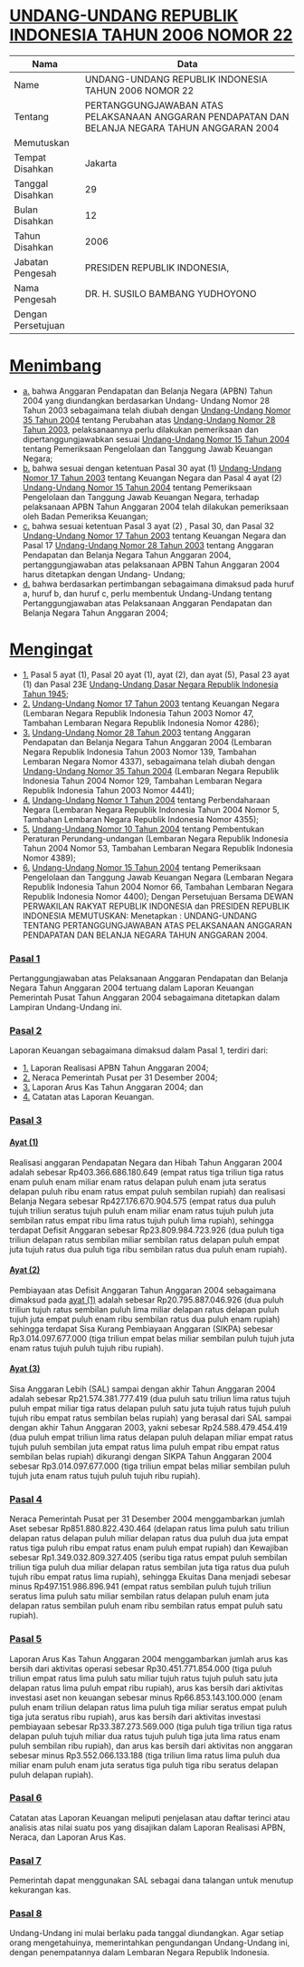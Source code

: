 # [UNDANG-UNDANG REPUBLIK INDONESIA TAHUN 2006 NOMOR 22](http://example.org/legal/peraturan/uu/2006/22)

| Nama | Data |
| ------ | ----- |
|Name|UNDANG-UNDANG REPUBLIK INDONESIA TAHUN 2006 NOMOR 22|
|Tentang| PERTANGGUNGJAWABAN ATAS PELAKSANAAN ANGGARAN PENDAPATAN DAN BELANJA NEGARA TAHUN ANGGARAN 2004|
|Memutuskan||
|Tempat Disahkan|Jakarta|
|Tanggal Disahkan|29|
|Bulan Disahkan|12|
|Tahun Disahkan|2006|
|Jabatan Pengesah|PRESIDEN REPUBLIK INDONESIA,|
|Nama Pengesah|DR. H. SUSILO BAMBANG YUDHOYONO|
|Dengan Persetujuan||
# [Menimbang](http://example.org/legal/peraturan/uu/2006/22/menimbang)

* [a.](http://example.org/legal/peraturan/uu/2006/22/menimbang/huruf/a) bahwa Anggaran Pendapatan dan Belanja Negara (APBN) Tahun 2004 yang diundangkan berdasarkan Undang- Undang Nomor 28 Tahun 2003 sebagaimana telah diubah dengan [Undang-Undang Nomor 35 Tahun 2004](http://example.org/legal/peraturan/uu/2004/35) tentang Perubahan atas [Undang-Undang Nomor 28 Tahun 2003](http://example.org/legal/peraturan/uu/2003/28), pelaksanaannya perlu dilakukan pemeriksaan dan dipertanggungjawabkan sesuai [Undang-Undang Nomor 15 Tahun 2004](http://example.org/legal/peraturan/uu/2004/15) tentang Pemeriksaan Pengelolaan dan Tanggung Jawab Keuangan Negara;
* [b.](http://example.org/legal/peraturan/uu/2006/22/menimbang/huruf/b) bahwa sesuai dengan ketentuan Pasal 30 ayat (1) [Undang-Undang Nomor 17 Tahun 2003](http://example.org/legal/peraturan/uu/2003/17) tentang Keuangan Negara dan Pasal 4 ayat (2) [Undang-Undang Nomor 15 Tahun 2004](http://example.org/legal/peraturan/uu/2004/15) tentang Pemeriksaan Pengelolaan dan Tanggung Jawab Keuangan Negara, terhadap pelaksanaan APBN Tahun Anggaran 2004 telah dilakukan pemeriksaan oleh Badan Pemeriksa Keuangan;
* [c.](http://example.org/legal/peraturan/uu/2006/22/menimbang/huruf/c) bahwa sesuai ketentuan Pasal 3 ayat (2) , Pasal 30, dan Pasal 32 [Undang-Undang Nomor 17 Tahun 2003](http://example.org/legal/peraturan/uu/2003/17) tentang Keuangan Negara dan Pasal 17 [Undang-Undang Nomor 28 Tahun 2003](http://example.org/legal/peraturan/uu/2003/28) tentang Anggaran Pendapatan dan Belanja Negara Tahun Anggaran 2004, pertanggungjawaban atas pelaksanaan APBN Tahun Anggaran 2004 harus ditetapkan dengan Undang- Undang;
* [d.](http://example.org/legal/peraturan/uu/2006/22/menimbang/huruf/d) bahwa berdasarkan pertimbangan sebagaimana dimaksud pada huruf a, huruf b, dan huruf c, perlu membentuk Undang-Undang tentang Pertanggungjawaban atas Pelaksanaan Anggaran Pendapatan dan Belanja Negara Tahun Anggaran 2004;
# [Mengingat](http://example.org/legal/peraturan/uu/2006/22/mengingat)

* [1.](http://example.org/legal/peraturan/uu/2006/22/mengingat/huruf/0001) Pasal 5 ayat (1), Pasal 20 ayat (1), ayat (2), dan ayat (5), Pasal 23 ayat (1) dan Pasal 23E [Undang-Undang Dasar Negara Republik Indonesia Tahun 1945](http://example.org/legal/peraturan/uu);
* [2.](http://example.org/legal/peraturan/uu/2006/22/mengingat/huruf/0002) [Undang-Undang Nomor 17 Tahun 2003](http://example.org/legal/peraturan/uu/2003/17) tentang Keuangan Negara (Lembaran Negara Republik Indonesia Tahun 2003 Nomor 47, Tambahan Lembaran Negara Republik Indonesia Nomor 4286);
* [3.](http://example.org/legal/peraturan/uu/2006/22/mengingat/huruf/0003) [Undang-Undang Nomor 28 Tahun 2003](http://example.org/legal/peraturan/uu/2003/28) tentang Anggaran Pendapatan dan Belanja Negara Tahun Anggaran 2004 (Lembaran Negara Republik Indonesia Tahun 2003 Nomor 139, Tambahan Lembaran Negara Nomor 4337), sebagaimana telah diubah dengan [Undang-Undang Nomor 35 Tahun 2004](http://example.org/legal/peraturan/uu/2004/35) (Lembaran Negara Republik Indonesia Tahun 2004 Nomor 129, Tambahan Lembaran Negara Republik Indonesia Tahun 2003 Nomor 4441);
* [4.](http://example.org/legal/peraturan/uu/2006/22/mengingat/huruf/0004) [Undang-Undang Nomor 1 Tahun 2004](http://example.org/legal/peraturan/uu/2004/1) tentang Perbendaharaan Negara (Lembaran Negara Republik Indonesia Tahun 2004 Nomor 5, Tambahan Lembaran Negara Republik Indonesia Nomor 4355);
* [5.](http://example.org/legal/peraturan/uu/2006/22/mengingat/huruf/0005) [Undang-Undang Nomor 10 Tahun 2004](http://example.org/legal/peraturan/uu/2004/10) tentang Pembentukan Peraturan Perundang-undangan (Lembaran Negara Republik Indonesia Tahun 2004 Nomor 53, Tambahan Lembaran Negara Republik Indonesia Nomor 4389);
* [6.](http://example.org/legal/peraturan/uu/2006/22/mengingat/huruf/0006) [Undang-Undang Nomor 15 Tahun 2004](http://example.org/legal/peraturan/uu/2004/15) tentang Pemeriksaan Pengelolaan dan Tanggung Jawab Keuangan Negara (Lembaran Negara Republik Indonesia Tahun 2004 Nomor 66, Tambahan Lembaran Negara Republik Indonesia Nomor 4400); Dengan Persetujuan Bersama DEWAN PERWAKILAN RAKYAT REPUBLIK INDONESIA dan PRESIDEN REPUBLIK INDONESIA MEMUTUSKAN: Menetapkan : UNDANG-UNDANG TENTANG PERTANGGUNGJAWABAN ATAS PELAKSANAAN ANGGARAN PENDAPATAN DAN BELANJA NEGARA TAHUN ANGGARAN 2004.

### [Pasal 1](http://example.org/legal/peraturan/uu/2006/22/pasal/0001)
Pertanggungjawaban atas Pelaksanaan Anggaran Pendapatan dan Belanja Negara Tahun Anggaran 2004 tertuang dalam Laporan Keuangan Pemerintah Pusat Tahun Anggaran 2004 sebagaimana ditetapkan dalam Lampiran Undang-Undang ini.


### [Pasal 2](http://example.org/legal/peraturan/uu/2006/22/pasal/0002)
Laporan Keuangan sebagaimana dimaksud dalam Pasal 1, terdiri dari:
* [1.](http://example.org/legal/peraturan/uu/2006/22/pasal/0002/versi/20061229/huruf/0001) Laporan Realisasi APBN Tahun Anggaran 2004;
* [2.](http://example.org/legal/peraturan/uu/2006/22/pasal/0002/versi/20061229/huruf/0002) Neraca Pemerintah Pusat per 31 Desember 2004;
* [3.](http://example.org/legal/peraturan/uu/2006/22/pasal/0002/versi/20061229/huruf/0003) Laporan Arus Kas Tahun Anggaran 2004; dan
* [4.](http://example.org/legal/peraturan/uu/2006/22/pasal/0002/versi/20061229/huruf/0004) Catatan atas Laporan Keuangan.


### [Pasal 3](http://example.org/legal/peraturan/uu/2006/22/pasal/0003)

#### [Ayat (1)](http://example.org/legal/peraturan/uu/2006/22/pasal/0003/versi/20061229/ayat/0001)
Realisasi anggaran Pendapatan Negara dan Hibah Tahun Anggaran 2004 adalah sebesar Rp403.366.686.180.649 (empat ratus tiga triliun tiga ratus enam puluh enam miliar enam ratus delapan puluh enam juta seratus delapan puluh ribu enam ratus empat puluh sembilan rupiah) dan realisasi Belanja Negara sebesar Rp427.176.670.904.575 (empat ratus dua puluh tujuh triliun seratus tujuh puluh enam miliar enam ratus tujuh puluh juta sembilan ratus empat ribu lima ratus tujuh puluh lima rupiah), sehingga terdapat Defisit Anggaran sebesar Rp23.809.984.723.926 (dua puluh tiga triliun delapan ratus sembilan miliar sembilan ratus delapan puluh empat juta tujuh ratus dua puluh tiga ribu sembilan ratus dua puluh enam rupiah).

#### [Ayat (2)](http://example.org/legal/peraturan/uu/2006/22/pasal/0003/versi/20061229/ayat/0002)
Pembiayaan atas Defisit Anggaran Tahun Anggaran 2004 sebagaimana dimaksud pada [ayat (1)](http://example.org/legal/peraturan/uu/2006/22/pasal/0003/versi/20061229/ayat/0001) adalah sebesar Rp20.795.887.046.926 (dua puluh triliun tujuh ratus sembilan puluh lima miliar delapan ratus delapan puluh tujuh juta empat puluh enam ribu sembilan ratus dua puluh enam rupiah) sehingga terdapat Sisa Kurang Pembiayaan Anggaran (SIKPA) sebesar Rp3.014.097.677.000 (tiga triliun empat belas miliar sembilan puluh tujuh juta enam ratus tujuh puluh tujuh ribu rupiah).

#### [Ayat (3)](http://example.org/legal/peraturan/uu/2006/22/pasal/0003/versi/20061229/ayat/0003)
Sisa Anggaran Lebih (SAL) sampai dengan akhir Tahun Anggaran 2004 adalah sebesar Rp21.574.381.777.419 (dua puluh satu triliun lima ratus tujuh puluh empat miliar tiga ratus delapan puluh satu juta tujuh ratus tujuh puluh tujuh ribu empat ratus sembilan belas rupiah) yang berasal dari SAL sampai dengan akhir Tahun Anggaran 2003, yakni sebesar Rp24.588.479.454.419 (dua puluh empat triliun lima ratus delapan puluh delapan miliar empat ratus tujuh puluh sembilan juta empat ratus lima puluh empat ribu empat ratus sembilan belas rupiah) dikurangi dengan SIKPA Tahun Anggaran 2004 sebesar Rp3.014.097.677.000 (tiga triliun empat belas miliar sembilan puluh tujuh juta enam ratus tujuh puluh tujuh ribu rupiah).


### [Pasal 4](http://example.org/legal/peraturan/uu/2006/22/pasal/0004)
Neraca Pemerintah Pusat per 31 Desember 2004 menggambarkan jumlah Aset sebesar Rp851.880.822.430.464 (delapan ratus lima puluh satu triliun delapan ratus delapan puluh miliar delapan ratus dua puluh dua juta empat ratus tiga puluh ribu empat ratus enam puluh empat rupiah) dan Kewajiban sebesar Rp1.349.032.809.327.405 (seribu tiga ratus empat puluh sembilan triliun tiga puluh dua miliar delapan ratus sembilan juta tiga ratus dua puluh tujuh ribu empat ratus lima rupiah), sehingga Ekuitas Dana menjadi sebesar minus Rp497.151.986.896.941 (empat ratus sembilan puluh tujuh triliun seratus lima puluh satu miliar sembilan ratus delapan puluh enam juta delapan ratus sembilan puluh enam ribu sembilan ratus empat puluh satu rupiah).


### [Pasal 5](http://example.org/legal/peraturan/uu/2006/22/pasal/0005)
Laporan Arus Kas Tahun Anggaran 2004 menggambarkan jumlah arus kas bersih dari aktivitas operasi sebesar Rp30.451.771.854.000 (tiga puluh triliun empat ratus lima puluh satu miliar tujuh ratus tujuh puluh satu juta delapan ratus lima puluh empat ribu rupiah), arus kas bersih dari aktivitas investasi aset non keuangan sebesar minus Rp66.853.143.100.000 (enam puluh enam triliun delapan ratus lima puluh tiga miliar seratus empat puluh tiga juta seratus ribu rupiah), arus kas bersih dari aktivitas investasi pembiayaan sebesar Rp33.387.273.569.000 (tiga puluh tiga triliun tiga ratus delapan puluh tujuh miliar dua ratus tujuh puluh tiga juta lima ratus enam puluh sembilan ribu rupiah), dan arus kas bersih dari aktivitas non anggaran sebesar minus Rp3.552.066.133.188 (tiga triliun lima ratus lima puluh dua miliar enam puluh enam juta seratus tiga puluh tiga ribu seratus delapan puluh delapan rupiah).


### [Pasal 6](http://example.org/legal/peraturan/uu/2006/22/pasal/0006)
Catatan atas Laporan Keuangan meliputi penjelasan atau daftar terinci atau analisis atas nilai suatu pos yang disajikan dalam Laporan Realisasi APBN, Neraca, dan Laporan Arus Kas.


### [Pasal 7](http://example.org/legal/peraturan/uu/2006/22/pasal/0007)
Pemerintah dapat menggunakan SAL sebagai dana talangan untuk menutup kekurangan kas.


### [Pasal 8](http://example.org/legal/peraturan/uu/2006/22/pasal/0008)
Undang-Undang ini mulai berlaku pada tanggal diundangkan. Agar setiap orang mengetahuinya, memerintahkan pengundangan Undang-Undang ini, dengan penempatannya dalam Lembaran Negara Republik Indonesia.
